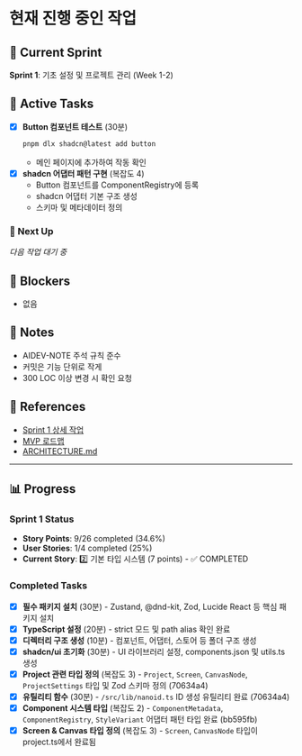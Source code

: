 # 현재 진행 중인 작업

## 🎯 Current Sprint
**Sprint 1**: 기초 설정 및 프로젝트 관리 (Week 1-2)

## 🏃 Active Tasks
- [x] **Button 컴포넌트 테스트** (30분)
  ```bash
  pnpm dlx shadcn@latest add button
  ```
  - 메인 페이지에 추가하여 작동 확인
- [x] **shadcn 어댑터 패턴 구현** (복잡도 4)
  - Button 컴포넌트를 ComponentRegistry에 등록
  - shadcn 어댑터 기본 구조 생성
  - 스키마 및 메타데이터 정의

### 🔨 Next Up
_다음 작업 대기 중_

## 🚧 Blockers
- 없음

## 📝 Notes
- AIDEV-NOTE 주석 규칙 준수
- 커밋은 기능 단위로 작게
- 300 LOC 이상 변경 시 확인 요청

## 🔗 References
- [Sprint 1 상세 작업](../sprint-1/README.md)
- [MVP 로드맵](../MVP_ROADMAP.md)
- [ARCHITECTURE.md](../../ARCHITECTURE.md#5-빌더-데이터-구조)

---

## 📊 Progress

### Sprint 1 Status
- **Story Points**: 9/26 completed (34.6%)
- **User Stories**: 1/4 completed (25%)
- **Current Story**: 2️⃣ 기본 타입 시스템 (7 points) - ✅ COMPLETED

### Completed Tasks
- [x] **필수 패키지 설치** (30분) - Zustand, @dnd-kit, Zod, Lucide React 등 핵심 패키지 설치
- [x] **TypeScript 설정** (20분) - strict 모드 및 path alias 확인 완료
- [x] **디렉터리 구조 생성** (10분) - 컴포넌트, 어댑터, 스토어 등 폴더 구조 생성
- [x] **shadcn/ui 초기화** (30분) - UI 라이브러리 설정, components.json 및 utils.ts 생성
- [x] **Project 관련 타입 정의** (복잡도 3) - `Project`, `Screen`, `CanvasNode`, `ProjectSettings` 타입 및 Zod 스키마 정의 (70634a4)
- [x] **유틸리티 함수** (30분) - `/src/lib/nanoid.ts` ID 생성 유틸리티 완료 (70634a4)
- [x] **Component 시스템 타입** (복잡도 2) - `ComponentMetadata`, `ComponentRegistry`, `StyleVariant` 어댑터 패턴 타입 완료 (bb595fb)
- [x] **Screen & Canvas 타입 정의** (복잡도 3) - `Screen`, `CanvasNode` 타입이 project.ts에서 완료됨 